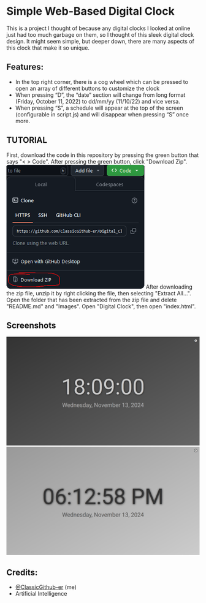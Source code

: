 # Simple Web-Based Digital Clock

This is a project I thought of because any digital clocks I looked at online just had too much garbage on them, so I thought of this sleek digital clock design. It might seem simple, but deeper down, there are many aspects of this clock that make it so unique.

## Features:

- In the top right corner, there is a cog wheel which can be pressed to open an array of different buttons to customize the clock
- When pressing “D”, the “date” section will change from long format (Friday, October 11, 2022) to dd/mm/yy (11/10/22) and vice versa.
- When pressing “S”, a schedule will appear at the top of the screen (configurable in script.js) and will disappear when pressing “S” once more.

## **TUTORIAL**

First, download the code in this repository by pressing the green button that says "< > Code". After pressing the green button, click "Download Zip".
![Tutorial](https://github.com/ClassicGithub-er/Digital_Clock/blob/main/Images/Tutorial.png)
After downloading the zip file, unzip it by right clicking the file, then selecting "Extract All...". Open the folder that has been extracted from the zip file and delete "README.md" and "Images". Open "Digital Clock", then open "index.html".

## Screenshots

![Exaple](https://github.com/ClassicGithub-er/Digital_Clock/blob/main/Images/Example.png)
![Exaple0](https://github.com/ClassicGithub-er/Digital_Clock/blob/main/Images/Example0.png)

## Credits:

- [@ClassicGithub-er](https://www.github.com/ClassicGithub-er) (me)
- Artificial Intelligence
